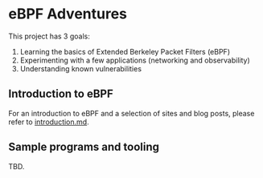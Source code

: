 # eBPF Adventures

This project has 3 goals:
1. Learning the basics of Extended Berkeley Packet Filters (eBPF)
2. Experimenting with a few applications (networking and observability) 
3. Understanding known vulnerabilities

## Introduction to eBPF

For an introduction to eBPF and a selection of sites and blog posts, please refer to [introduction.md](docs/introduction.md).

## Sample programs and tooling

TBD.